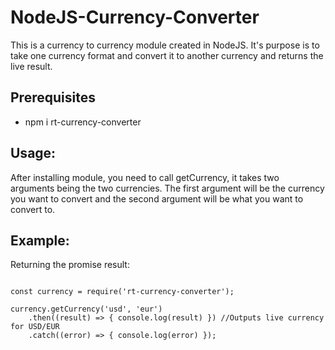 # NodeJS-Currency-Converter

This is a currency to currency module created in NodeJS. It's purpose is to take one currency format and convert it to another currency and returns the live result.

## Prerequisites

* npm i rt-currency-converter

## Usage:

After installing module, you need to call getCurrency, it takes two arguments being the two currencies. 
The first argument will be the currency you want to convert and the second argument will be what you want to convert to.

## Example:

Returning the promise result:
```

const currency = require('rt-currency-converter');
  
currency.getCurrency('usd', 'eur')
    .then((result) => { console.log(result) }) //Outputs live currency for USD/EUR
    .catch((error) => { console.log(error) });

```
